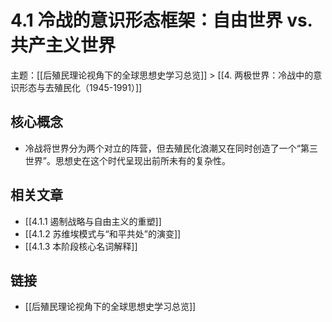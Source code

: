 # 4.1 冷战的意识形态框架：自由世界 vs. 共产主义世界

主题：[[后殖民理论视角下的全球思想史学习总览]] > [[4. 两极世界：冷战中的意识形态与去殖民化（1945-1991）]]

## 核心概念

- 冷战将世界分为两个对立的阵营，但去殖民化浪潮又在同时创造了一个“第三世界”。思想史在这个时代呈现出前所未有的复杂性。

## 相关文章

- [[4.1.1 遏制战略与自由主义的重塑]]
- [[4.1.2 苏维埃模式与“和平共处”的演变]]
- [[4.1.3 本阶段核心名词解释]]

## 链接

- [[后殖民理论视角下的全球思想史学习总览]]

